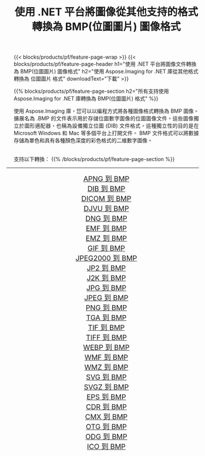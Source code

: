 ﻿---
title: 使用 .NET 平台將圖像從其他支持的格式轉換為 BMP(位圖圖片) 圖像格式 
weight: 3920
url: /zh-hant/net/conversion/to/bmp 
lang: zh-hant
langdirlevel: 2
locales: zh-hans,ja,it,ru,de,es,fr,nl,id,lt,pl,pt,vi,tr,ko,zh-hant,ar,hi,th,sv,cs,uk,he
description: 使用 Aspose.Imaging for .NET 庫可以輕鬆地將其他支持的圖像格式轉換為 BMP(位圖圖片)
---

{{< blocks/products/pf/feature-page-wrap >}}
{{< blocks/products/pf/feature-page-header h1="使用 .NET 平台將圖像文件轉換為 BMP(位圖圖片) 圖像格式" h2="使用 Aspose.Imaging for .NET 庫從其他格式轉換為 位圖圖片 格式" downloadText="下載" >}}


{{% blocks/products/pf/feature-page-section  h2="所有支持使用 Aspose.Imaging for .NET 庫轉換為 BMP(位圖圖片) 格式" %}}
<p align=justify>使用 Aspose.Imaging 庫，您可以以編程方式將各種圖像格式轉換為 BMP 圖像。 擴展名為 .BMP 的文件表示用於存儲位圖數字圖像的位圖圖像文件。這些圖像獨立於圖形適配器，也稱為設備獨立位圖 (DIB) 文件格式。這種獨立性的目的是在 Microsoft Windows 和 Mac 等多個平台上打開文件。 BMP 文件格式可以將數據存儲為單色和具有各種顏色深度的彩色格式的二維數字圖像。</p>
<br/>
支持以下轉換：
{{% /blocks/products/pf/feature-page-section %}}
<div class="container-fluid productfamilypage bg-gray">
    <div class="convertypes bg-gray agp-content section">
        <div class="container">
		<hr style="margin-left:-20px;"/>
		<div class="row other-converters" style="gap: 10px;font-size: 19px;text-align:center;">
		    <div class='col-md-2 other-converter remove-lp remove-rp'><a href="/imaging/zh-hant/net/conversion/apng-to-bmp" style="padding:15px;">APNG 到 BMP</a></div>
<div class='col-md-2 other-converter remove-lp remove-rp'><a href="/imaging/zh-hant/net/conversion/dib-to-bmp" style="padding:15px;">DIB 到 BMP</a></div>
<div class='col-md-2 other-converter remove-lp remove-rp'><a href="/imaging/zh-hant/net/conversion/dicom-to-bmp" style="padding:15px;">DICOM 到 BMP</a></div>
<div class='col-md-2 other-converter remove-lp remove-rp'><a href="/imaging/zh-hant/net/conversion/djvu-to-bmp" style="padding:15px;">DJVU 到 BMP</a></div>
<div class='col-md-2 other-converter remove-lp remove-rp'><a href="/imaging/zh-hant/net/conversion/dng-to-bmp" style="padding:15px;">DNG 到 BMP</a></div>
<div class='col-md-2 other-converter remove-lp remove-rp'><a href="/imaging/zh-hant/net/conversion/emf-to-bmp" style="padding:15px;">EMF 到 BMP</a></div>
<div class='col-md-2 other-converter remove-lp remove-rp'><a href="/imaging/zh-hant/net/conversion/emz-to-bmp" style="padding:15px;">EMZ 到 BMP</a></div>
<div class='col-md-2 other-converter remove-lp remove-rp'><a href="/imaging/zh-hant/net/conversion/gif-to-bmp" style="padding:15px;">GIF 到 BMP</a></div>
<div class='col-md-2 other-converter remove-lp remove-rp'><a href="/imaging/zh-hant/net/conversion/jpeg2000-to-bmp" style="padding:15px;">JPEG2000 到 BMP</a></div>
<div class='col-md-2 other-converter remove-lp remove-rp'><a href="/imaging/zh-hant/net/conversion/jp2-to-bmp" style="padding:15px;">JP2 到 BMP</a></div>
<div class='col-md-2 other-converter remove-lp remove-rp'><a href="/imaging/zh-hant/net/conversion/j2k-to-bmp" style="padding:15px;">J2K 到 BMP</a></div>
<div class='col-md-2 other-converter remove-lp remove-rp'><a href="/imaging/zh-hant/net/conversion/jpg-to-bmp" style="padding:15px;">JPG 到 BMP</a></div>
<div class='col-md-2 other-converter remove-lp remove-rp'><a href="/imaging/zh-hant/net/conversion/jpeg-to-bmp" style="padding:15px;">JPEG 到 BMP</a></div>
<div class='col-md-2 other-converter remove-lp remove-rp'><a href="/imaging/zh-hant/net/conversion/png-to-bmp" style="padding:15px;">PNG 到 BMP</a></div>
<div class='col-md-2 other-converter remove-lp remove-rp'><a href="/imaging/zh-hant/net/conversion/tga-to-bmp" style="padding:15px;">TGA 到 BMP</a></div>
<div class='col-md-2 other-converter remove-lp remove-rp'><a href="/imaging/zh-hant/net/conversion/tif-to-bmp" style="padding:15px;">TIF 到 BMP</a></div>
<div class='col-md-2 other-converter remove-lp remove-rp'><a href="/imaging/zh-hant/net/conversion/tiff-to-bmp" style="padding:15px;">TIFF 到 BMP</a></div>
<div class='col-md-2 other-converter remove-lp remove-rp'><a href="/imaging/zh-hant/net/conversion/webp-to-bmp" style="padding:15px;">WEBP 到 BMP</a></div>
<div class='col-md-2 other-converter remove-lp remove-rp'><a href="/imaging/zh-hant/net/conversion/wmf-to-bmp" style="padding:15px;">WMF 到 BMP</a></div>
<div class='col-md-2 other-converter remove-lp remove-rp'><a href="/imaging/zh-hant/net/conversion/wmz-to-bmp" style="padding:15px;">WMZ 到 BMP</a></div>
<div class='col-md-2 other-converter remove-lp remove-rp'><a href="/imaging/zh-hant/net/conversion/svg-to-bmp" style="padding:15px;">SVG 到 BMP</a></div>
<div class='col-md-2 other-converter remove-lp remove-rp'><a href="/imaging/zh-hant/net/conversion/svgz-to-bmp" style="padding:15px;">SVGZ 到 BMP</a></div>
<div class='col-md-2 other-converter remove-lp remove-rp'><a href="/imaging/zh-hant/net/conversion/eps-to-bmp" style="padding:15px;">EPS 到 BMP</a></div>
<div class='col-md-2 other-converter remove-lp remove-rp'><a href="/imaging/zh-hant/net/conversion/cdr-to-bmp" style="padding:15px;">CDR 到 BMP</a></div>
<div class='col-md-2 other-converter remove-lp remove-rp'><a href="/imaging/zh-hant/net/conversion/cmx-to-bmp" style="padding:15px;">CMX 到 BMP</a></div>
<div class='col-md-2 other-converter remove-lp remove-rp'><a href="/imaging/zh-hant/net/conversion/otg-to-bmp" style="padding:15px;">OTG 到 BMP</a></div>
<div class='col-md-2 other-converter remove-lp remove-rp'><a href="/imaging/zh-hant/net/conversion/odg-to-bmp" style="padding:15px;">ODG 到 BMP</a></div>
<div class='col-md-2 other-converter remove-lp remove-rp'><a href="/imaging/zh-hant/net/conversion/ico-to-bmp" style="padding:15px;">ICO 到 BMP</a></div>
                </div>
        </div>
    </div>
</div>
<br/>

